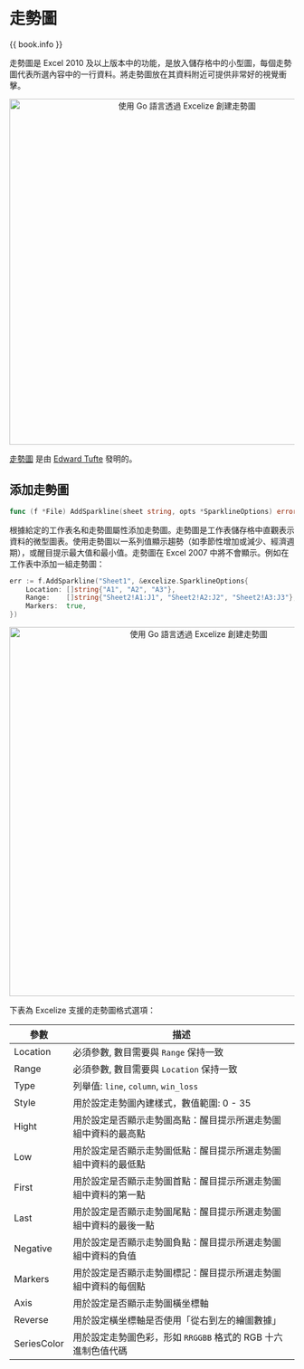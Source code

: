 # 走勢圖

{{ book.info }}

走勢圖是 Excel 2010 及以上版本中的功能，是放入儲存格中的小型圖，每個走勢圖代表所選內容中的一行資料。將走勢圖放在其資料附近可提供非常好的視覺衝擊。

<p align="center"><img width="612" src="./images/sparkline_01.png" alt="使用 Go 語言透過 Excelize 創建走勢圖"></p>

[走勢圖](https://en.wikipedia.org/wiki/Sparklines) 是由 [Edward Tufte](https://en.wikipedia.org/wiki/Edward_Tufte) 發明的。

## 添加走勢圖

```go
func (f *File) AddSparkline(sheet string, opts *SparklineOptions) error
```

根據給定的工作表名和走勢圖屬性添加走勢圖。走勢圖是工作表儲存格中直觀表示資料的微型圖表。使用走勢圖以一系列值顯示趨勢（如季節性增加或減少、經濟週期），或醒目提示最大值和最小值。走勢圖在 Excel 2007 中將不會顯示。例如在工作表中添加一組走勢圖：

```go
err := f.AddSparkline("Sheet1", &excelize.SparklineOptions{
    Location: []string{"A1", "A2", "A3"},
    Range:    []string{"Sheet2!A1:J1", "Sheet2!A2:J2", "Sheet2!A3:J3"},
    Markers:  true,
})
```

<p align="center"><img width="653" src="./images/sparkline_02.png" alt="使用 Go 語言透過 Excelize 創建走勢圖"></p>

下表為 Excelize 支援的走勢圖格式選項：

參數 | 描述
---|---
Location    | 必須參數, 數目需要與 `Range` 保持一致
Range       | 必須參數, 數目需要與 `Location` 保持一致
Type        | 列舉值: `line`, `column`, `win_loss`
Style       | 用於設定走勢圖內建樣式，數值範圍: 0 - 35
Hight       | 用於設定是否顯示走勢圖高點：醒目提示所選走勢圖組中資料的最高點
Low         | 用於設定是否顯示走勢圖低點：醒目提示所選走勢圖組中資料的最低點
First       | 用於設定是否顯示走勢圖首點：醒目提示所選走勢圖組中資料的第一點
Last        | 用於設定是否顯示走勢圖尾點：醒目提示所選走勢圖組中資料的最後一點
Negative    | 用於設定是否顯示走勢圖負點：醒目提示所選走勢圖組中資料的負值
Markers     | 用於設定是否顯示走勢圖標記：醒目提示所選走勢圖組中資料的每個點
Axis        | 用於設定是否顯示走勢圖橫坐標軸
Reverse     | 用於設定橫坐標軸是否使用「從右到左的繪圖數據」
SeriesColor | 用於設定走勢圖色彩，形如 `RRGGBB` 格式的 RGB 十六進制色值代碼
